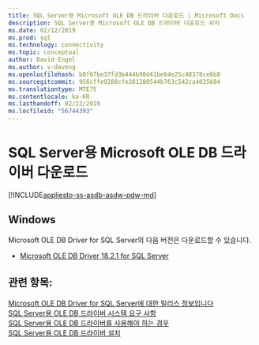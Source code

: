 ```yaml
---
title: SQL Server용 Microsoft OLE DB 드라이버 다운로드 | Microsoft Docs
description: SQL Server용 Microsoft OLE DB 드라이버 다운로드 위치
ms.date: 02/12/2019
ms.prod: sql
ms.technology: connectivity
ms.topic: conceptual
author: David-Engel
ms.author: v-daveng
ms.openlocfilehash: b8f67be37fd3b444b98d41be64e25c48378ce6b8
ms.sourcegitcommit: 958cffe9288cfe281280544b763c542ca4025684
ms.translationtype: MTE75
ms.contentlocale: ko-KR
ms.lasthandoff: 02/23/2019
ms.locfileid: "56744393"
---
```

# <a name="download-microsoft-ole-db-driver-for-sql-server"></a>SQL Server용 Microsoft OLE DB 드라이버 다운로드

[!INCLUDE[appliesto-ss-asdb-asdw-pdw-md](../../includes/appliesto-ss-asdb-asdw-pdw-md.md)]

## <a name="windows"></a>Windows
Microsoft OLE DB Driver for SQL Server의 다음 버전은 다운로드할 수 있습니다.
 * [Microsoft OLE DB Driver 18.2.1 for SQL Server](https://go.microsoft.com/fwlink/?linkid=871294)

## <a name="see-also"></a>관련 항목:
[Microsoft OLE DB Driver for SQL Server에 대한 릴리스 정보입니다](release-notes-for-oledb-driver-for-sql-server.md)  
[SQL Server용 OLE DB 드라이버 시스템 요구 사항](system-requirements-for-oledb-driver-for-sql-server.md)  
[SQL Server용 OLE DB 드라이버를 사용해야 하는 경우](when-to-use-oledb-driver-for-sql-server.md)  
[SQL Server용 OLE DB 드라이버 설치](applications/installing-oledb-driver-for-sql-server.md)
